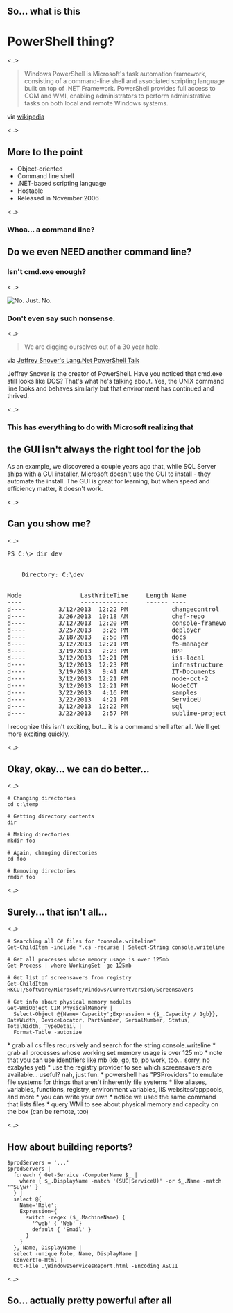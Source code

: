 ## So... what is this
# PowerShell thing?

<..>

<blockquote>Windows PowerShell is Microsoft's task automation framework, consisting of a
command-line shell and associated scripting language built on top of .NET
Framework. PowerShell provides full access to COM and WMI, enabling
administrators to perform administrative tasks on both local and remote Windows
systems.</blockquote>

via [wikipedia](http://en.wikipedia.org/wiki/Windows_PowerShell)

<..>

## More to the point

* Object-oriented
* Command line shell
* .NET-based scripting language
* Hostable
* Released in November 2006

<..>

### Whoa... a command line?
## Do we even NEED another command line?
### Isn't cmd.exe enough?

<..>

![No. Just. No.](/images/absolutely-not.jpg)
### Don't even say such nonsense.

<..>

<blockquote>We are digging ourselves out of a 30 year hole.</blockquote>

via [Jeffrey Snover's Lang.Net PowerShell Talk](http://blogs.msdn.com/powershell/archive/2009/04/17/15-minutes-with-lang-net.aspx)

<aside class="notes" data-markdown>
  Jeffrey Snover is the creator of PowerShell. Have you noticed that cmd.exe
  still looks like DOS? That's what he's talking about. Yes, the UNIX command
  line looks and behaves similarly but that environment has continued and
  thrived.
</aside>

<..>

### This has everything to do with Microsoft realizing that
## the GUI isn't always the right tool for the job

<aside class="notes" data-markdown>
  As an example, we discovered a couple years ago that, while SQL Server ships
  with a GUI installer, Microsoft doesn't use the GUI to install - they
  automate the install. The GUI is great for learning, but when speed and
  efficiency matter, it doesn't work.
</aside>

<..>

## Can you show me?

<..>

<pre>
PS C:\> dir dev


    Directory: C:\dev


Mode                LastWriteTime     Length Name
----                -------------     ------ ----
d----         3/12/2013  12:22 PM            changecontrol
d----         3/26/2013  10:18 AM            chef-repo
d----         3/12/2013  12:20 PM            console-framework
d----         3/25/2013   3:26 PM            deployer
d----         3/18/2013   2:58 PM            docs
d----         3/12/2013  12:21 PM            f5-manager
d----         3/19/2013   2:23 PM            HPP
d----         3/12/2013  12:21 PM            iis-local
d----         3/12/2013  12:23 PM            infrastructure
d----         3/19/2013   9:41 AM            IT-Documents
d----         3/12/2013  12:21 PM            node-cct-2
d----         3/12/2013  12:21 PM            NodeCCT
d----         3/22/2013   4:16 PM            samples
d----         3/22/2013   4:21 PM            ServiceU
d----         3/12/2013  12:22 PM            sql
d----         3/22/2013   2:57 PM            sublime-projects
</pre>

<aside class="notes" data-markdown>
  I recognize this isn't exciting, but... it is a command shell after all. We'll get more exciting quickly.
</aside>

<..>

## Okay, okay... we can do better...

<..>

<pre><code><span># Changing directories
cd c:\temp</span>

<span class="fragment"># Getting directory contents
dir</span>

<span class="fragment"># Making directories
mkdir foo</span>

<span class="fragment"># Again, changing directories
cd foo</span>

<span class="fragment"># Removing directories
rmdir foo</span>
</code></pre>

<..>

## Surely... that isn't all...

<..>

<pre><code><span># Searching all C# files for "console.writeline"
Get-ChildItem -include *.cs -recurse | Select-String console.writeline</span>

<span class="fragment"># Get all processes whose memory usage is over 125mb
Get-Process | where WorkingSet -ge 125mb</span>

<span class="fragment"># Get list of screensavers from registry
Get-ChildItem HKCU:/Software/Microsoft/Windows/CurrentVersion/Screensavers</span>

<span class="fragment"># Get info about physical memory modules
Get-WmiObject CIM_PhysicalMemory |
  Select-Object @{Name='Capacity';Expression = {$_.Capacity / 1gb}}, DataWidth, DeviceLocator, PartNumber, SerialNumber, Status, TotalWidth, TypeDetail |
  Format-Table -autosize</span>
</code></pre>

<aside class="notes" data-markdown>
  * grab all cs files recursively and search for the string console.writeline
  * grab all processes whose working set memory usage is over 125 mb
    * note that you can use identifiers like mb (kb, gb, tb, pb work, too... sorry, no exabytes yet)
  * use the registry provider to see which screensavers are available... useful? nah, just fun.
    * powershell has "PSProviders" to emulate file systems for things that aren't inherently file systems
      * like aliases, variables, functions, registry, environment variables, IIS websites/apppools, and more
      * you can write your own
    * notice we used the same command that lists files
  * query WMI to see about physical memory and capacity on the box (can be remote, too)
</aside>

<..>

## How about building reports?

<pre><code>$prodServers = '...'
$prodServers |
  foreach { Get-Service -ComputerName $_ |
    where { $_.DisplayName -match '(SUE|ServiceU)' -or $_.Name -match '^Su\w+' }
  } |
  select @{
    Name='Role';
    Expression={
      switch -regex ($_.MachineName) {
        '^web' { 'Web' }
        default { 'Email' }
      }
    }
  }, Name, DisplayName |
  select -unique Role, Name, DisplayName |
  ConvertTo-Html |
  Out-File .\WindowsServicesReport.html -Encoding ASCII</code></pre>

<..>

## So... actually pretty powerful after all
